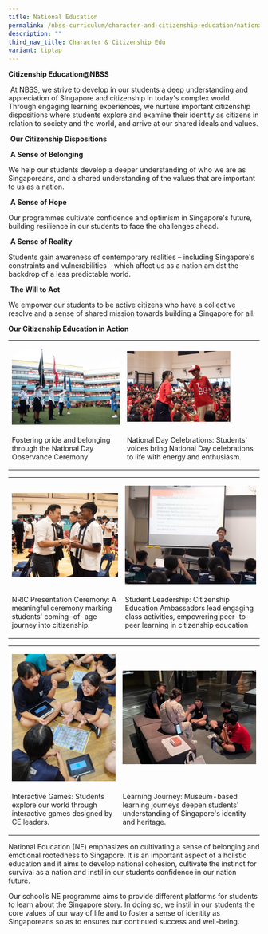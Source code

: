 ```yaml
---
title: National Education
permalink: /nbss-curriculum/character-and-citizenship-education/national-education/
description: ""
third_nav_title: Character & Citizenship Edu
variant: tiptap
---
```

<p><strong>Citizenship Education@NBSS</strong>
</p>
<p>&nbsp;At NBSS, we strive to develop in our students a deep understanding
and appreciation of Singapore and citizenship in today's complex world.
Through engaging learning experiences, we nurture important citizenship
dispositions where students explore and examine their identity as citizens
in relation to society and the world, and arrive at our shared ideals and
values.</p>
<p>&nbsp;<strong>Our Citizenship Dispositions</strong>
</p>
<p>&nbsp;<strong>A Sense of Belonging</strong>
</p>
<p>We help our students develop a deeper understanding of who we are as Singaporeans,
and a shared understanding of the values that are important to us as a
nation.</p>
<p>&nbsp;<strong>A Sense of Hope</strong>
</p>
<p>Our programmes cultivate confidence and optimism in Singapore's future,
building resilience in our students to face the challenges ahead.</p>
<p>&nbsp;<strong>A Sense of Reality</strong>
</p>
<p>Students gain awareness of contemporary realities – including Singapore's
constraints and vulnerabilities – which affect us as a nation amidst the
backdrop of a less predictable world.</p>
<p>&nbsp;<strong>The Will to Act</strong>
</p>
<p>We empower our students to be active citizens who have a collective resolve
and a sense of shared mission towards building a Singapore for all.</p>
<p></p>
<p><strong>Our Citizenship Education in Action</strong>
<br>
</p>
<table style="minWidth: 50px">
<colgroup>
<col>
<col>
</colgroup>
<tbody>
<tr>
<td rowspan="1" colspan="1">
<p></p>
<div class="isomer-image-wrapper">
<img style="width: 100%;" height="auto" width="100%" alt="" src="/images/2025 Sl update wenbin/Picture20.jpg">
</div>
</td>
<td rowspan="1" colspan="1">
<p></p>
<div class="isomer-image-wrapper">
<img style="width: 80%;" height="auto" width="100%" alt="" src="/images/2025 Sl update wenbin/Picture21.jpg">
</div>
</td>
</tr>
<tr>
<td rowspan="1" colspan="1">
<p>Fostering pride and belonging through the National Day Observance Ceremony</p>
</td>
<td rowspan="1" colspan="1">
<p>National Day Celebrations: Students' voices bring National Day celebrations
to life with energy and enthusiasm.</p>
</td>
</tr>
</tbody>
</table>
<p></p>
<table style="minWidth: 50px">
<colgroup>
<col>
<col>
</colgroup>
<tbody>
<tr>
<td rowspan="1" colspan="1">
<p></p>
<div class="isomer-image-wrapper">
<img style="width: 100%" height="auto" width="100%" alt="" src="/images/2025 Sl update wenbin/Picture22.jpg">
</div>
</td>
<td rowspan="1" colspan="1">
<p></p>
<div class="isomer-image-wrapper">
<img style="width: 100%" height="auto" width="100%" alt="" src="/images/2025 Sl update wenbin/Picture23.jpg">
</div>
</td>
</tr>
<tr>
<td rowspan="1" colspan="1">
<p>NRIC Presentation Ceremony: A meaningful ceremony marking students' coming-of-age
journey into citizenship.</p>
</td>
<td rowspan="1" colspan="1">
<p>Student Leadership: Citizenship Education Ambassadors lead engaging class
activities, empowering peer-to-peer learning in citizenship education</p>
</td>
</tr>
</tbody>
</table>
<p></p>
<table style="minWidth: 50px">
<colgroup>
<col>
<col>
</colgroup>
<tbody>
<tr>
<td rowspan="1" colspan="1">
<p></p>
<div class="isomer-image-wrapper">
<img style="width: 100%" height="auto" width="100%" alt="" src="/images/2025 Sl update wenbin/Picture24.jpg">
</div>
</td>
<td rowspan="1" colspan="1">
<p></p>
<div class="isomer-image-wrapper">
<img style="width: 100%" height="auto" width="100%" alt="" src="/images/2025 Sl update wenbin/Picture25.jpg">
</div>
</td>
</tr>
<tr>
<td rowspan="1" colspan="1">
<p>Interactive Games: Students explore our world through interactive games
designed by CE leaders.</p>
</td>
<td rowspan="1" colspan="1">
<p>Learning Journey: Museum-based learning journeys deepen students' understanding
of Singapore's identity and heritage.</p>
</td>
</tr>
</tbody>
</table>
<p></p>
<p></p>
<p></p>
<p></p>
<p>National Education (NE) emphasizes on cultivating a sense of belonging
and emotional rootedness to Singapore. It is an important aspect of a holistic
education and it aims to develop national cohesion, cultivate the instinct
for survival as a nation and instil in our students confidence in our nation
future.</p>
<p>Our school’s NE programme aims to provide different platforms for students
to learn about the Singapore story. In doing so, we instil in our students
the core values of our way of life and to foster a sense of identity as
Singaporeans so as to ensures our continued success and well-being.</p>
<p></p>
<p></p>